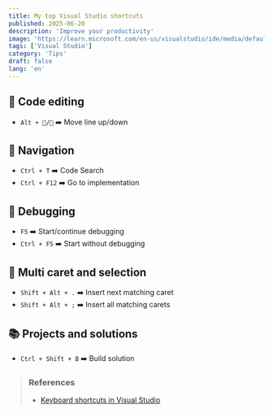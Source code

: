 ```yaml
---
title: My top Visual Studio shortcuts
published: 2025-06-20
description: 'Improve your productivity'
image: 'https://learn.microsoft.com/en-us/visualstudio/ide/media/default-keyboard-shortcuts-in-visual-studio/visual-studio-keyboard-shortcut-cheatsheet.png?view=vs-2017&viewFallbackFrom=vs-2022'
tags: ['Visual Studio']
category: 'Tips'
draft: false 
lang: 'en'
---
```

## 📝 Code editing
- `Alt + 🔼/🔽` ➡️ Move line up/down
## 🧭 Navigation 
- `Ctrl + T` ➡️ Code Search
- `Ctrl + F12` ➡️ Go to implementation
## 🐞 Debugging
- `F5` ➡️ Start/continue debugging
- `Ctrl + F5` ➡️ Start without debugging
## 🔲 Multi caret and selection
- `Shift + Alt + .` ➡️ Insert next matching caret
- `Shift + Alt + ;` ➡️ Insert all matching carets
## 📚 Projects and solutions
- `Ctrl + Shift + B` ➡️ Build solution
> ### References
> - [Keyboard shortcuts in Visual Studio](https://learn.microsoft.com/en-us/visualstudio/ide/default-keyboard-shortcuts-in-visual-studio?view=vs-2022)